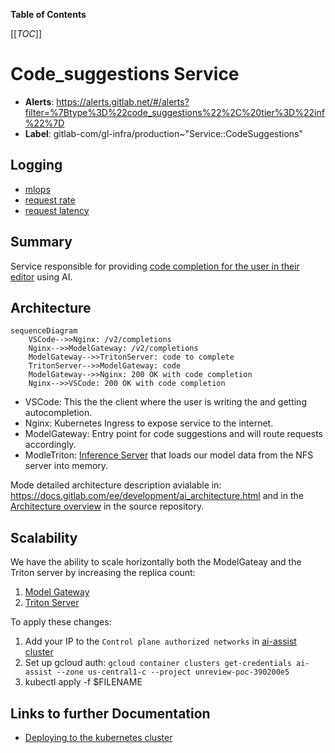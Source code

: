 <!-- MARKER: do not edit this section directly. Edit services/service-catalog.yml then run scripts/generate-docs -->

**Table of Contents**

[[_TOC_]]

# Code_suggestions Service

* **Alerts**: <https://alerts.gitlab.net/#/alerts?filter=%7Btype%3D%22code_suggestions%22%2C%20tier%3D%22inf%22%7D>
* **Label**: gitlab-com/gl-infra/production~"Service::CodeSuggestions"

## Logging

* [mlops](https://log.gprd.gitlab.net/goto/d21f8880-f0a7-11ed-a017-0d32180b1390)
* [request rate](https://log.gprd.gitlab.net/goto/c4faac00-f612-11ed-a017-0d32180b1390)
* [request latency](https://log.gprd.gitlab.net/goto/b423c240-f612-11ed-8afc-c9851e4645c0)

<!-- END_MARKER -->

## Summary

Service responsible for providing [code completion for the user in their editor](https://youtu.be/WnxBYxN2-p4) using AI.

## Architecture

```mermaid
sequenceDiagram
    VSCode-->>Nginx: /v2/completions
    Nginx-->>ModelGateway: /v2/completions
    ModelGateway-->>TritonServer: code to complete
    TritonServer-->>ModelGateway: code
    ModelGateway-->>Nginx: 200 OK with code completion
    Nginx-->>VSCode: 200 OK with code completion
```

* VSCode: This the the client where the user is writing the and getting autocompletion.
* Nginx: Kubernetes Ingress to expose service to the internet.
* ModelGateway: Entry point for code suggestions and will route requests accordingly.
* ModleTriton: [Inference Server](https://github.com/triton-inference-server/server) that loads our model data from the NFS server into memory.

Mode detailed architecture description avialable in:
<https://docs.gitlab.com/ee/development/ai_architecture.html> and in
the [Architecture
overview](https://gitlab.com/gitlab-org/modelops/applied-ml/code-suggestions/ai-assist/-/blob/main/docs/architecture.md)
in the source repository.

<!-- ## Performance -->

## Scalability

We have the ability to scale horizontally both the ModelGateay and the Triton server by increasing the replica count:

1. [Model Gateway](https://gitlab.com/gitlab-org/modelops/applied-ml/code-suggestions/ai-assist/-/blob/dd0521daf221c24781d2cad02d1352d6a1ce02b2/manifests/fauxpilot/model-gateway.yaml)
1. [Triton Server](https://gitlab.com/gitlab-org/modelops/applied-ml/code-suggestions/ai-assist/-/blob/dd0521daf221c24781d2cad02d1352d6a1ce02b2/manifests/fauxpilot/model-triton.yaml)

To apply these changes:

1. Add your IP to the `Control plane authorized networks` in [ai-assist cluster](https://console.cloud.google.com/kubernetes/clusters/details/us-central1-c/ai-assist/details?project=unreview-poc-390200e5)
1. Set up gcloud auth: `gcloud container clusters get-credentials ai-assist --zone us-central1-c --project unreview-poc-390200e5`
1. kubectl apply -f $FILENAME

<!-- ## Availability -->

<!-- ## Durability -->

<!-- ## Security/Compliance -->

<!-- ## Monitoring/Alerting -->

## Links to further Documentation

* [Deploying to the kubernetes cluster](https://gitlab.com/gitlab-org/modelops/applied-ml/code-suggestions/ai-assist#deploying-to-the-kubernetes-cluster)
